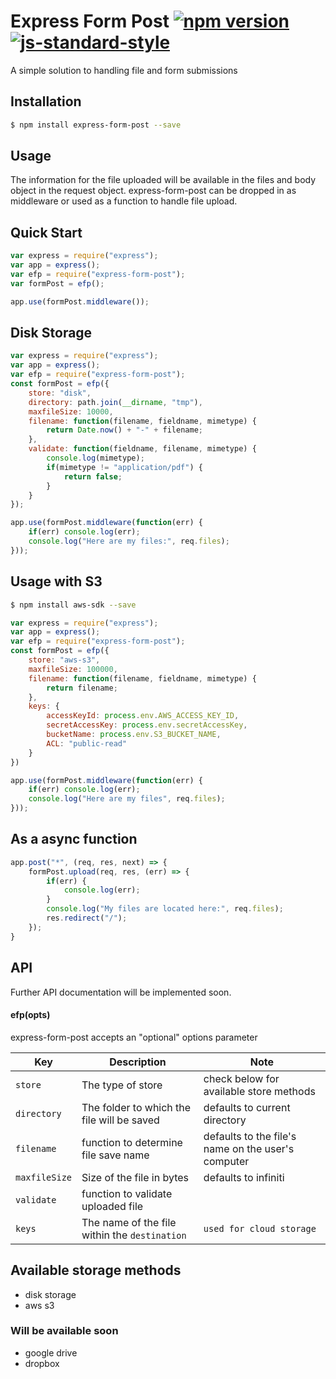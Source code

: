 # Express Form Post [![npm version](https://badge.fury.io/js/express-form-post.svg)](https://badge.fury.io/js/express-form-post) [![js-standard-style](https://img.shields.io/badge/code%20style-standard-brightgreen.svg?style=flat)](https://github.com/feross/standard)

A simple solution to handling file and form submissions <br/>

## Installation
```sh
$ npm install express-form-post --save
```

## Usage

The information for the file uploaded will be available in the files and body object in the request object. express-form-post can be dropped in as middleware or used as a function to handle file upload. 

## Quick Start

```javascript
var express = require("express");
var app = express();
var efp = require("express-form-post");
var formPost = efp();

app.use(formPost.middleware());
```

## Disk Storage

```javascript
var express = require("express");
var app = express();
var efp = require("express-form-post");
const formPost = efp({
	store: "disk",
	directory: path.join(__dirname, "tmp"),
	maxfileSize: 10000,
	filename: function(filename, fieldname, mimetype) {
		return Date.now() + "-" + filename;
	},
	validate: function(fieldname, filename, mimetype) {
		console.log(mimetype);
		if(mimetype != "application/pdf") {
			return false;
		}
	}
});

app.use(formPost.middleware(function(err) {
	if(err) console.log(err);
	console.log("Here are my files:", req.files);
}));
```

## Usage with S3

```sh
$ npm install aws-sdk --save
```

```javascript
var express = require("express");
var app = express();
var efp = require("express-form-post");
const formPost = efp({
	store: "aws-s3",
	maxfileSize: 100000,
	filename: function(filename, fieldname, mimetype) {
		return filename;
	},
	keys: {
		accessKeyId: process.env.AWS_ACCESS_KEY_ID,
		secretAccessKey: process.env.secretAccessKey,
		bucketName: process.env.S3_BUCKET_NAME,
		ACL: "public-read"
	}
})

app.use(formPost.middleware(function(err) {
	if(err) console.log(err);
	console.log("Here are my files", req.files);
}));
```
## As a async function
```javascript
app.post("*", (req, res, next) => { 
	formPost.upload(req, res, (err) => {
		if(err) {
			console.log(err);
		}
		console.log("My files are located here:", req.files);
		res.redirect("/");
	});
}
```

## API

Further API documentation will be implemented soon.

#### efp(opts)

express-form-post accepts an "optional" options parameter

Key | Description | Note
--- | --- | ---
`store` | The type of store | check below for available store methods
`directory` | The folder to which the file will be saved | defaults to current directory
`filename` | function to determine file save name | defaults to the file's name on the user's computer
`maxfileSize` | Size of the file in bytes | defaults to infiniti
`validate` | function to validate uploaded file |
`keys` | The name of the file within the `destination` | `used for cloud storage`


## Available storage methods
 * disk storage
 * aws s3

### Will be available soon
 * google drive
 * dropbox